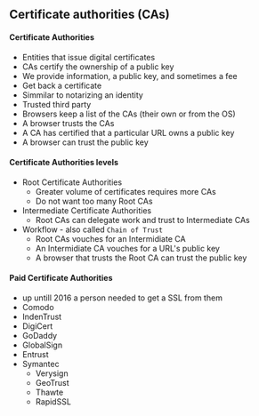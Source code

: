 ## Certificate authorities (CAs)

#### Certificate Authorities
- Entities that issue digital certificates
- CAs certify the ownership of a public key
- We provide information, a public key, and sometimes a fee
- Get back a certificate
- Simmilar to notarizing an identity
- Trusted third party
- Browsers keep a list of the CAs (their own or from the OS)
- A browser trusts the CAs
- A CA has certified that a particular URL owns a public key
- A browser can trust the public key

#### Certificate Authorities levels
- Root Certificate Authorities
  - Greater volume of certificates requires more CAs
  - Do not want too many Root CAs
- Intermediate Certificate Authorities
  - Root CAs can delegate work and trust to Intermediate CAs
- Workflow - also called `Chain of Trust`
  - Root CAs vouches for an Intermidiate CA
  - An Intermidiate CA vouches for a URL's public key
  - A browser that trusts the Root CA can trust the public key
 
#### Paid Certificate Authorities
- up untill 2016 a person needed to get a SSL from them
- Comodo
- IndenTrust
- DigiCert
- GoDaddy
- GlobalSign
- Entrust
- Symantec
  - Verysign
  - GeoTrust
  - Thawte
  - RapidSSL
